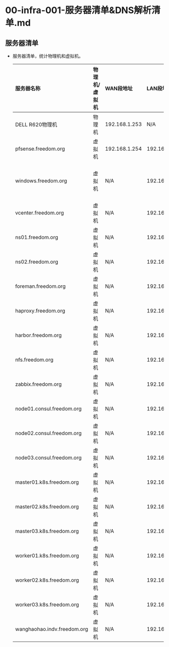 # 00-infra-001-服务器清单&DNS解析清单.md

## 服务器清单
- 服务器清单，统计物理机和虚拟机。

    |服务器名称|物理机/虚拟机|WAN段地址|LAN段地址|DMZ段地址|备注|
    |:------|:------|:------|:------|:------|:------|
    |DELL R620物理机|物理机|192.168.1.253|N/A|N/A|iDRAC管理地址为192.168.1.252|
    |pfsense.freedom.org|虚拟机|192.168.1.254|192.168.2.254|192.168.3.254||
    |windows.freedom.org|虚拟机|N/A|192.168.2.253|N/A|windows主机，机器里安装远程桌面软件，方便在其他地方连进来。|
    |vcenter.freedom.org|虚拟机|N/A|192.168.2.252|N/A|vcenter服务器。|
    |ns01.freedom.org|虚拟机|N/A|192.168.2.250|N/A|dns主服务器。|
    |ns02.freedom.org|虚拟机|N/A|192.168.2.251|N/A|dns从服务器。|
    |foreman.freedom.org|虚拟机|N/A|192.168.2.1|N/A||
    |haproxy.freedom.org|虚拟机|N/A|192.168.2.2|N/A||
    |harbor.freedom.org|虚拟机|N/A|192.168.2.3|N/A||
    |nfs.freedom.org|虚拟机|N/A|192.168.2.4|N/A||
    |zabbix.freedom.org|虚拟机|N/A|192.168.2.5|N/A||
    |node01.consul.freedom.org|虚拟机|N/A|192.168.2.6|N/A||
    |node02.consul.freedom.org|虚拟机|N/A|192.168.2.7|N/A||
    |node03.consul.freedom.org|虚拟机|N/A|192.168.2.8|N/A||
    |master01.k8s.freedom.org|虚拟机|N/A|192.168.2.11|N/A||
    |master02.k8s.freedom.org|虚拟机|N/A|192.168.2.12|N/A||
    |master03.k8s.freedom.org|虚拟机|N/A|192.168.2.13|N/A||
    |worker01.k8s.freedom.org|虚拟机|N/A|192.168.2.14|N/A||
    |worker02.k8s.freedom.org|虚拟机|N/A|192.168.2.15|N/A||
    |worker03.k8s.freedom.org|虚拟机|N/A|192.168.2.16|N/A||
    |wanghaohao.indv.freedom.org|虚拟机|N/A|192.168.2.100|N/A|个人实验服务器|
    

